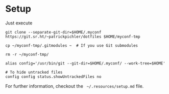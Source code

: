 # Setup

Just execute 

```
git clone --separate-git-dir=$HOME/.myconf https://git.sr.ht/~patrickpichler/dotfiles $HOME/myconf-tmp

cp ~/myconf-tmp/.gitmodules ~  # If you use Git submodules

rm -r ~/myconf-tmp/

alias config='/usr/bin/git --git-dir=$HOME/.myconf/ --work-tree=$HOME'

# To hide untracked files
config config status.showUntrackedFiles no
```

For further information, checkout the ` ~/.resources/setup.md` file.
